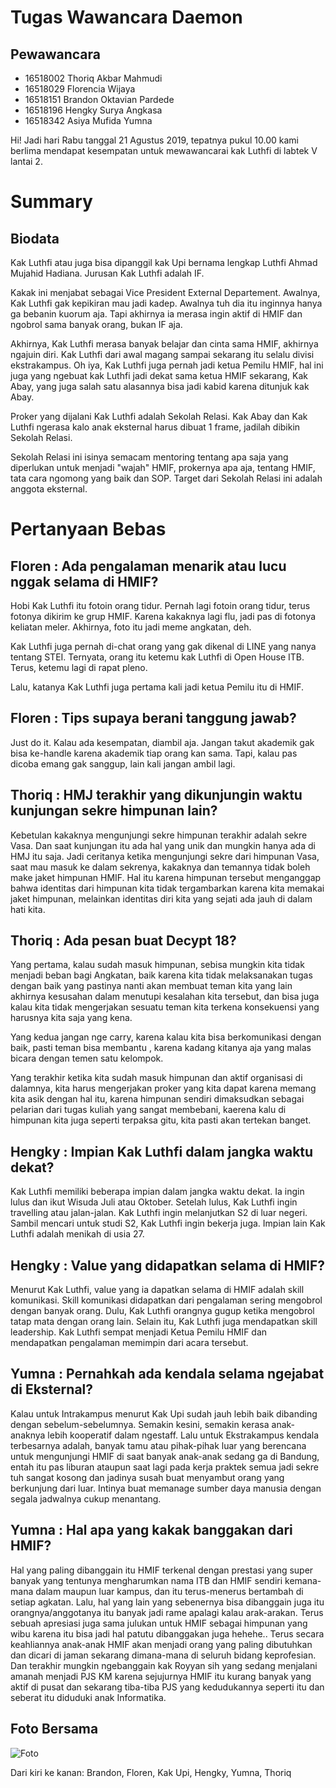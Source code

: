 # Tugas Wawancara Daemon

## Pewawancara
- 16518002 Thoriq Akbar Mahmudi
- 16518029 Florencia Wijaya
- 16518151 Brandon Oktavian Pardede
- 16518196 Hengky Surya Angkasa
- 16518342 Asiya Mufida Yumna


Hi! Jadi hari Rabu tanggal 21 Agustus 2019, tepatnya pukul 10.00 kami berlima mendapat kesempatan untuk mewawancarai kak Luthfi di labtek V lantai 2.


# Summary
## Biodata
   Kak Luthfi atau juga bisa dipanggil kak Upi bernama lengkap Luthfi Ahmad Mujahid Hadiana. Jurusan Kak Luthfi adalah IF. 
   
   Kakak ini menjabat sebagai Vice President External Departement. Awalnya, Kak Luthfi gak kepikiran mau jadi kadep. Awalnya tuh dia itu inginnya hanya ga bebanin kuorum aja. Tapi akhirnya ia merasa ingin aktif di HMIF dan ngobrol sama banyak orang, bukan IF aja. 
   
   Akhirnya, Kak Luthfi merasa banyak belajar dan cinta sama HMIF, akhirnya ngajuin diri. Kak Luthfi dari awal magang sampai sekarang itu selalu divisi ekstrakampus. Oh iya, Kak Luthfi juga pernah jadi ketua Pemilu HMIF, hal ini juga yang ngebuat kak Luthfi jadi dekat sama ketua HMIF sekarang, Kak Abay, yang juga salah satu alasannya bisa jadi kabid karena ditunjuk kak Abay.
	
   Proker yang dijalani Kak Luthfi adalah Sekolah Relasi. Kak Abay dan Kak Luthfi ngerasa kalo anak eksternal harus dibuat 1 frame, jadilah dibikin Sekolah Relasi.
   
   Sekolah Relasi ini isinya semacam mentoring tentang apa saja yang diperlukan untuk menjadi "wajah" HMIF, prokernya apa aja, tentang HMIF, tata cara ngomong yang baik dan SOP. Target dari Sekolah Relasi ini adalah anggota eksternal.
	
# Pertanyaan Bebas

## Floren : Ada pengalaman menarik atau lucu nggak selama di HMIF?
   Hobi Kak Luthfi itu fotoin orang tidur. Pernah lagi fotoin orang tidur, terus fotonya dikirim ke grup HMIF. Karena kakaknya lagi flu, jadi pas di fotonya keliatan meler. Akhirnya, foto itu jadi meme angkatan, deh.
   
   Kak Luthfi juga pernah di-chat orang yang gak dikenal di LINE yang nanya tentang STEI. Ternyata, orang itu ketemu kak Luthfi di Open House ITB. Terus, ketemu lagi di rapat pleno.
   
   Lalu, katanya Kak Luthfi juga pertama kali jadi ketua Pemilu itu di HMIF.
	
## Floren : Tips supaya berani tanggung jawab?
   Just do it. Kalau ada kesempatan, diambil aja. Jangan takut akademik gak bisa ke-handle karena akademik tiap orang kan sama.
   Tapi, kalau pas dicoba emang gak sanggup, lain kali jangan ambil lagi. 
	
## Thoriq : HMJ terakhir yang dikunjungin waktu kunjungan sekre himpunan lain?
   Kebetulan kakaknya mengunjungi sekre himpunan terakhir adalah sekre Vasa. Dan saat kunjungan itu ada hal yang unik dan mungkin hanya ada di HMJ itu saja.  Jadi ceritanya ketika mengunjungi sekre dari himpunan Vasa, saat mau masuk ke dalam sekrenya, kakaknya dan temannya tidak boleh make jaket himpunan HMIF. Hal itu karena himpunan tersebut menganggap bahwa identitas dari himpunan kita tidak tergambarkan karena kita memakai jaket himpunan, melainkan identitas diri kita yang sejati ada jauh di dalam hati kita.
	
## Thoriq :  Ada pesan buat Decypt 18?
   Yang pertama, kalau sudah masuk himpunan, sebisa mungkin kita tidak menjadi beban bagi Angkatan, baik karena kita tidak melaksanakan tugas dengan baik yang pastinya nanti akan membuat teman kita yang lain akhirnya kesusahan dalam menutupi kesalahan kita tersebut, dan bisa juga kalau kita tidak mengerjakan sesuatu teman kita terkena konsekuensi yang harusnya kita saja yang kena. 
   
   Yang kedua jangan nge carry, karena kalau kita bisa berkomunikasi dengan baik, pasti teman bisa membantu , karena kadang kitanya aja yang malas bicara dengan temen satu kelompok.
   
   Yang terakhir ketika kita sudah masuk himpunan dan aktif organisasi di dalamnya, kita harus mengerjakan proker yang kita dapat karena memang kita asik dengan hal itu, karena himpunan sendiri dimaksudkan sebagai pelarian dari tugas kuliah yang sangat membebani, kaerena kalu di himpunan kita juga seperti terpaksa gitu, kita pasti akan tertekan banget.

## Hengky : Impian Kak Luthfi dalam jangka waktu dekat?
   Kak Luthfi memiliki beberapa impian dalam jangka waktu dekat. Ia ingin lulus dan ikut Wisuda Juli atau Oktober. Setelah lulus, Kak Luthfi ingin travelling atau jalan-jalan. Kak Luthfi ingin melanjutkan S2 di luar negeri. Sambil mencari untuk studi S2, Kak Luthfi ingin bekerja juga. Impian lain Kak Luthfi adalah menikah di usia 27.

## Hengky : Value yang didapatkan selama di HMIF?
   Menurut Kak Luthfi, value yang ia dapatkan selama di HMIF adalah skill komunikasi. Skill komunikasi didapatkan dari pengalaman sering mengobrol dengan banyak orang. Dulu, Kak Luthfi orangnya gugup ketika mengobrol tatap mata dengan orang lain. Selain itu, Kak Luthfi juga mendapatkan skill leadership. Kak Luthfi sempat menjadi Ketua Pemilu HMIF dan mendapatkan pengalaman memimpin dari acara tersebut.
	
## Yumna : Pernahkah ada kendala selama ngejabat di Eksternal?
   Kalau untuk Intrakampus menurut Kak Upi sudah jauh lebih baik dibanding dengan sebelum-sebelumnya. Semakin kesini, semakin kerasa anak-anaknya lebih kooperatif dalam ngestaff. Lalu untuk Ekstrakampus kendala terbesarnya adalah, banyak tamu atau pihak-pihak luar yang berencana untuk mengunjungi HMIF di saat banyak anak-anak sedang ga di Bandung, entah itu pas liburan ataupun saat lagi pada kerja praktek semua jadi sekre tuh sangat kosong dan jadinya susah buat menyambut orang yang berkunjung dari luar. Intinya buat memanage sumber daya manusia dengan segala jadwalnya cukup menantang.
	
## Yumna : Hal apa yang kakak banggakan dari HMIF?
   Hal yang paling dibanggain itu HMIF terkenal dengan prestasi yang super banyak yang tentunya mengharumkan nama ITB dan HMIF sendiri kemana-mana dalam maupun luar kampus, dan itu terus-menerus bertambah di setiap agkatan. Lalu, hal yang lain yang sebenernya bisa dibanggain juga itu orangnya/anggotanya itu banyak jadi rame apalagi kalau arak-arakan. Terus sebuah apresiasi juga sama julukan untuk HMIF sebagai himpunan yang wibu karena itu bisa jadi hal patutu dibanggakan juga hehehe.. Terus secara keahliannya anak-anak HMIF akan menjadi orang yang paling dibutuhkan dan dicari di jaman sekarang dimana-mana di seluruh bidang keprofesian. Dan terakhir mungkin ngebanggain kak Royyan sih yang sedang menjalani amanah menjadi PJS KM karena sejujurnya HMIF itu kurang banyak yang aktif di pusat dan sekarang tiba-tiba PJS yang kedudukannya seperti itu dan seberat itu diduduki anak Informatika.
	
	
## Foto Bersama

![Foto](./16518002-16518029-16518151-16518196-16518342.jpg)

Dari kiri ke kanan: Brandon, Floren, Kak Upi, Hengky, Yumna, Thoriq 


